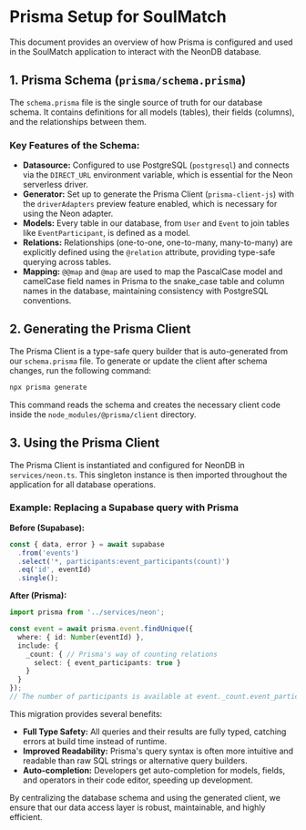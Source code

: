 # Prisma Setup for SoulMatch

This document provides an overview of how Prisma is configured and used in the SoulMatch application to interact with the NeonDB database.

## 1. Prisma Schema (`prisma/schema.prisma`)

The `schema.prisma` file is the single source of truth for our database schema. It contains definitions for all models (tables), their fields (columns), and the relationships between them.

### Key Features of the Schema:
- **Datasource:** Configured to use PostgreSQL (`postgresql`) and connects via the `DIRECT_URL` environment variable, which is essential for the Neon serverless driver.
- **Generator:** Set up to generate the Prisma Client (`prisma-client-js`) with the `driverAdapters` preview feature enabled, which is necessary for using the Neon adapter.
- **Models:** Every table in our database, from `User` and `Event` to join tables like `EventParticipant`, is defined as a model.
- **Relations:** Relationships (one-to-one, one-to-many, many-to-many) are explicitly defined using the `@relation` attribute, providing type-safe querying across tables.
- **Mapping:** `@@map` and `@map` are used to map the PascalCase model and camelCase field names in Prisma to the snake_case table and column names in the database, maintaining consistency with PostgreSQL conventions.

## 2. Generating the Prisma Client

The Prisma Client is a type-safe query builder that is auto-generated from our `schema.prisma` file. To generate or update the client after schema changes, run the following command:

```bash
npx prisma generate
```

This command reads the schema and creates the necessary client code inside the `node_modules/@prisma/client` directory.

## 3. Using the Prisma Client

The Prisma Client is instantiated and configured for NeonDB in `services/neon.ts`. This singleton instance is then imported throughout the application for all database operations.

### Example: Replacing a Supabase query with Prisma

**Before (Supabase):**
```typescript
const { data, error } = await supabase
  .from('events')
  .select('*, participants:event_participants(count)')
  .eq('id', eventId)
  .single();
```

**After (Prisma):**
```typescript
import prisma from '../services/neon';

const event = await prisma.event.findUnique({
  where: { id: Number(eventId) },
  include: {
    _count: { // Prisma's way of counting relations
      select: { event_participants: true }
    }
  }
});
// The number of participants is available at event._count.event_participants
```

This migration provides several benefits:
-   **Full Type Safety:** All queries and their results are fully typed, catching errors at build time instead of runtime.
-   **Improved Readability:** Prisma's query syntax is often more intuitive and readable than raw SQL strings or alternative query builders.
-   **Auto-completion:** Developers get auto-completion for models, fields, and operators in their code editor, speeding up development.

By centralizing the database schema and using the generated client, we ensure that our data access layer is robust, maintainable, and highly efficient.
